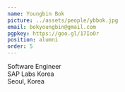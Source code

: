```yaml
---
name: Youngbin Bok
picture: ../assets/people/ybbok.jpg
email: bokyoungbin@gmail.com
pgpkey: https://goo.gl/17IoOr
position: alumni
order: 5
---
```

Software Engineer<br>
SAP Labs Korea<br>
Seoul, Korea<br>
